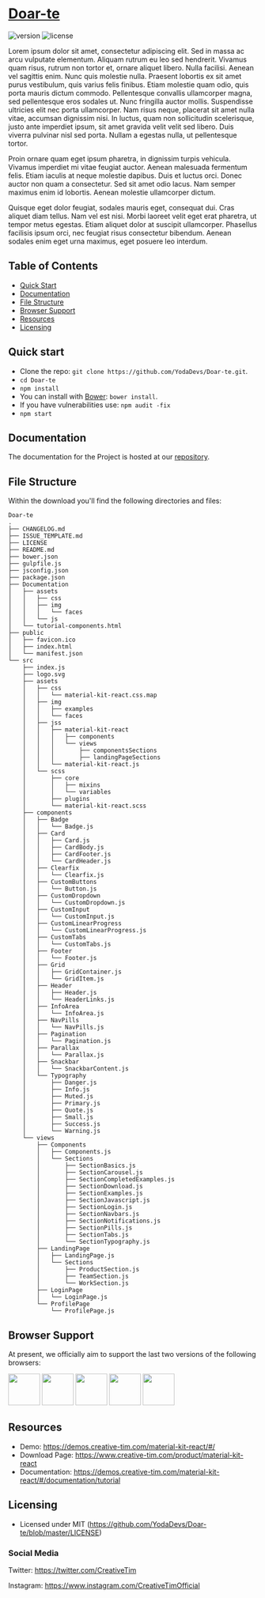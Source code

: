 # [Doar-te](https://demos.creative-tim.com/material-kit-react)

![version](https://img.shields.io/badge/version-1.0.0-blue.svg) ![license](https://img.shields.io/badge/license-MIT-blue.svg)

Lorem ipsum dolor sit amet, consectetur adipiscing elit. Sed in massa ac arcu vulputate elementum. Aliquam rutrum eu leo sed hendrerit. Vivamus quam risus, rutrum non tortor et, ornare aliquet libero. Nulla facilisi. Aenean vel sagittis enim. Nunc quis molestie nulla. Praesent lobortis ex sit amet purus vestibulum, quis varius felis finibus. Etiam molestie quam odio, quis porta mauris dictum commodo. Pellentesque convallis ullamcorper magna, sed pellentesque eros sodales ut. Nunc fringilla auctor mollis. Suspendisse ultricies elit nec porta ullamcorper. Nam risus neque, placerat sit amet nulla vitae, accumsan dignissim nisi. In luctus, quam non sollicitudin scelerisque, justo ante imperdiet ipsum, sit amet gravida velit velit sed libero. Duis viverra pulvinar nisl sed porta. Nullam a egestas nulla, ut pellentesque tortor.

Proin ornare quam eget ipsum pharetra, in dignissim turpis vehicula. Vivamus imperdiet mi vitae feugiat auctor. Aenean malesuada fermentum felis. Etiam iaculis at neque molestie dapibus. Duis et luctus orci. Donec auctor non quam a consectetur. Sed sit amet odio lacus. Nam semper maximus enim id lobortis. Aenean molestie ullamcorper dictum.

Quisque eget dolor feugiat, sodales mauris eget, consequat dui. Cras aliquet diam tellus. Nam vel est nisi. Morbi laoreet velit eget erat pharetra, ut tempor metus egestas. Etiam aliquet dolor at suscipit ullamcorper. Phasellus facilisis ipsum orci, nec feugiat risus consectetur bibendum. Aenean sodales enim eget urna maximus, eget posuere leo interdum.

## Table of Contents

* [Quick Start](#quick-start)
* [Documentation](#documentation)
* [File Structure](#file-structure)
* [Browser Support](#browser-support)
* [Resources](#resources)
* [Licensing](#licensing)


## Quick start

- Clone the repo: `git clone https://github.com/YodaDevs/Doar-te.git`.
- `cd Doar-te`
- `npm install`
- You can install with [Bower](https://bower.io/): ```bower install```.
- If you have vulnerabilities use: `npm audit -fix`
- `npm start`


## Documentation
The documentation for the Project is hosted at our [repository](https://github.com/YodaDevs/Doar-te/tree/master/Documentation).


## File Structure
Within the download you'll find the following directories and files:

```
Doar-te
.
├── CHANGELOG.md
├── ISSUE_TEMPLATE.md
├── LICENSE
├── README.md
├── bower.json
├── gulpfile.js
├── jsconfig.json
├── package.json
├── Documentation
│   ├── assets
│   │   ├── css
│   │   ├── img
│   │   │   └── faces
│   │   └── js
│   └── tutorial-components.html
├── public
│   ├── favicon.ico
│   ├── index.html
│   └── manifest.json
└── src
    ├── index.js
    ├── logo.svg
    ├── assets
    │   ├── css
    │   │   └── material-kit-react.css.map
    │   ├── img
    │   │   ├── examples
    │   │   └── faces
    │   ├── jss
    │   │   ├── material-kit-react
    │   │   │   ├── components
    │   │   │   └── views
    │   │   │       ├── componentsSections
    │   │   │       ├── landingPageSections
    │   │   └── material-kit-react.js
    │   └── scss
    │       ├── core
    │       │   ├── mixins
    │       │   └── variables
    │       ├── plugins
    │       └── material-kit-react.scss
    ├── components
    │   ├── Badge
    │   │   └── Badge.js
    │   ├── Card
    │   │   ├── Card.js
    │   │   ├── CardBody.js
    │   │   ├── CardFooter.js
    │   │   └── CardHeader.js
    │   ├── Clearfix
    │   │   └── Clearfix.js
    │   ├── CustomButtons
    │   │   └── Button.js
    │   ├── CustomDropdown
    │   │   └── CustomDropdown.js
    │   ├── CustomInput
    │   │   └── CustomInput.js
    │   ├── CustomLinearProgress
    │   │   └── CustomLinearProgress.js
    │   ├── CustomTabs
    │   │   └── CustomTabs.js
    │   ├── Footer
    │   │   └── Footer.js
    │   ├── Grid
    │   │   ├── GridContainer.js
    │   │   └── GridItem.js
    │   ├── Header
    │   │   ├── Header.js
    │   │   └── HeaderLinks.js
    │   ├── InfoArea
    │   │   └── InfoArea.js
    │   ├── NavPills
    │   │   └── NavPills.js
    │   ├── Pagination
    │   │   └── Pagination.js
    │   ├── Parallax
    │   │   └── Parallax.js
    │   ├── Snackbar
    │   │   └── SnackbarContent.js
    │   └── Typography
    │       ├── Danger.js
    │       ├── Info.js
    │       ├── Muted.js
    │       ├── Primary.js
    │       ├── Quote.js
    │       ├── Small.js
    │       ├── Success.js
    │       └── Warning.js
    └── views
        ├── Components
        │   ├── Components.js
        │   └── Sections
        │       ├── SectionBasics.js
        │       ├── SectionCarousel.js
        │       ├── SectionCompletedExamples.js
        │       ├── SectionDownload.js
        │       ├── SectionExamples.js
        │       ├── SectionJavascript.js
        │       ├── SectionLogin.js
        │       ├── SectionNavbars.js
        │       ├── SectionNotifications.js
        │       ├── SectionPills.js
        │       ├── SectionTabs.js
        │       └── SectionTypography.js
        ├── LandingPage
        │   ├── LandingPage.js
        │   └── Sections
        │       ├── ProductSection.js
        │       ├── TeamSection.js
        │       └── WorkSection.js
        ├── LoginPage
        │   └── LoginPage.js
        └── ProfilePage
            └── ProfilePage.js
```



## Browser Support

At present, we officially aim to support the last two versions of the following browsers:

<img src="https://github.com/creativetimofficial/public-assets/blob/master/logos/chrome-logo.png?raw=true" width="64" height="64"> <img src="https://raw.githubusercontent.com/creativetimofficial/public-assets/master/logos/firefox-logo.png" width="64" height="64"> <img src="https://raw.githubusercontent.com/creativetimofficial/public-assets/master/logos/edge-logo.png" width="64" height="64"> <img src="https://raw.githubusercontent.com/creativetimofficial/public-assets/master/logos/safari-logo.png" width="64" height="64"> <img src="https://raw.githubusercontent.com/creativetimofficial/public-assets/master/logos/opera-logo.png" width="64" height="64">


## Resources
- Demo: <https://demos.creative-tim.com/material-kit-react/#/>
- Download Page: <https://www.creative-tim.com/product/material-kit-react>
- Documentation: <https://demos.creative-tim.com/material-kit-react/#/documentation/tutorial>


## Licensing

- Licensed under MIT (https://github.com/YodaDevs/Doar-te/blob/master/LICENSE)


### Social Media

Twitter: <https://twitter.com/CreativeTim>

Instagram: <https://www.instagram.com/CreativeTimOfficial>
